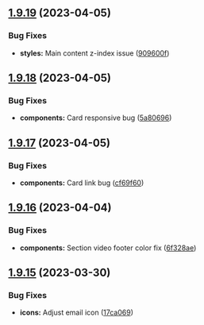 ## [1.9.19](https://github.com/jacecotton/tcds/compare/v1.9.18...v1.9.19) (2023-04-05)


### Bug Fixes

* **styles:** Main content z-index issue ([909600f](https://github.com/jacecotton/tcds/commit/909600f401417e556763ebba9d0d07784b1c20c5))



## [1.9.18](https://github.com/jacecotton/tcds/compare/v1.9.17...v1.9.18) (2023-04-05)


### Bug Fixes

* **components:** Card responsive bug ([5a80696](https://github.com/jacecotton/tcds/commit/5a80696bcfbb071971f93bb58a90d85f30c2ed1e))



## [1.9.17](https://github.com/jacecotton/tcds/compare/v1.9.16...v1.9.17) (2023-04-05)


### Bug Fixes

* **components:** Card link bug ([cf69f60](https://github.com/jacecotton/tcds/commit/cf69f6079d680adbd648626e236df44c26476380))



## [1.9.16](https://github.com/jacecotton/tcds/compare/v1.9.15...v1.9.16) (2023-04-04)


### Bug Fixes

* **components:** Section video footer color fix ([6f328ae](https://github.com/jacecotton/tcds/commit/6f328ae7f36c5125d942735c3b696556c1b014ab))



## [1.9.15](https://github.com/jacecotton/tcds/compare/v1.9.14...v1.9.15) (2023-03-30)


### Bug Fixes

* **icons:** Adjust email icon ([17ca069](https://github.com/jacecotton/tcds/commit/17ca06948c5122a7caa39485f14f38e4948a6db5))



